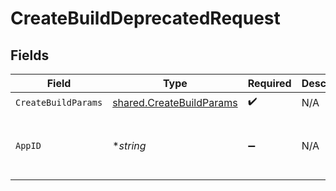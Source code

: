 # CreateBuildDeprecatedRequest


## Fields

| Field                                                                       | Type                                                                        | Required                                                                    | Description                                                                 | Example                                                                     |
| --------------------------------------------------------------------------- | --------------------------------------------------------------------------- | --------------------------------------------------------------------------- | --------------------------------------------------------------------------- | --------------------------------------------------------------------------- |
| `CreateBuildParams`                                                         | [shared.CreateBuildParams](../../../pkg/models/shared/createbuildparams.md) | :heavy_check_mark:                                                          | N/A                                                                         |                                                                             |
| `AppID`                                                                     | **string*                                                                   | :heavy_minus_sign:                                                          | N/A                                                                         | app-af469a92-5b45-4565-b3c4-b79878de67d2                                    |